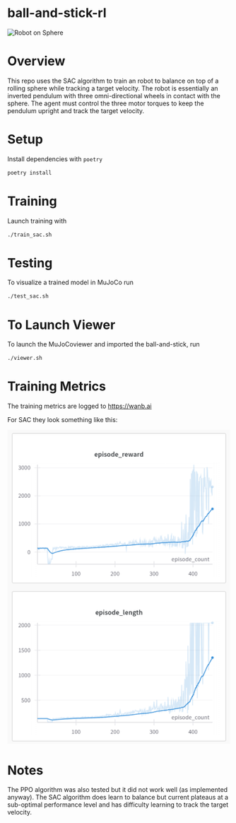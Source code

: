# ball-and-stick-rl

<img src="static/robot_on_ball.gif" alt="Robot on Sphere" width="1000">

# Overview

This repo uses the SAC algorithm to train an robot to balance on top of a rolling sphere while tracking a target velocity. The robot is essentially an inverted pendulum with three omni-directional wheels in contact with the sphere. The agent must control the three motor torques to keep the pendulum upright and track the target velocity.

# Setup

Install dependencies with `poetry`

```bash
poetry install
```

# Training

Launch training with

```bash
./train_sac.sh
```

# Testing

To visualize a trained model in MuJoCo run

```bash
./test_sac.sh
```

# To Launch Viewer

To launch the MuJoCoviewer and imported the ball-and-stick, run

```bash
./viewer.sh
```

# Training Metrics

The training metrics are logged to https://wanb.ai

For SAC they look something like this:

<img src="static/training_metrics.png" alt="SAC Metrics" width="600">

# Notes

The PPO algorithm was also tested but it did not work well (as implemented anyway).
The SAC algorithm does learn to balance but current plateaus at a sub-optimal performance level
and has difficulty learning to track the target velocity.
